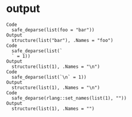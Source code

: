 # output

    Code
      safe_deparse(list(foo = "bar"))
    Output
      structure(list("bar"), .Names = "foo")
    Code
      safe_deparse(list(`
      ` = 1))
    Output
      structure(list(1), .Names = "\n")
    Code
      safe_deparse(list(`\n` = 1))
    Output
      structure(list(1), .Names = "\n")
    Code
      safe_deparse(rlang::set_names(list(1), ""))
    Output
      structure(list(1), .Names = "")

